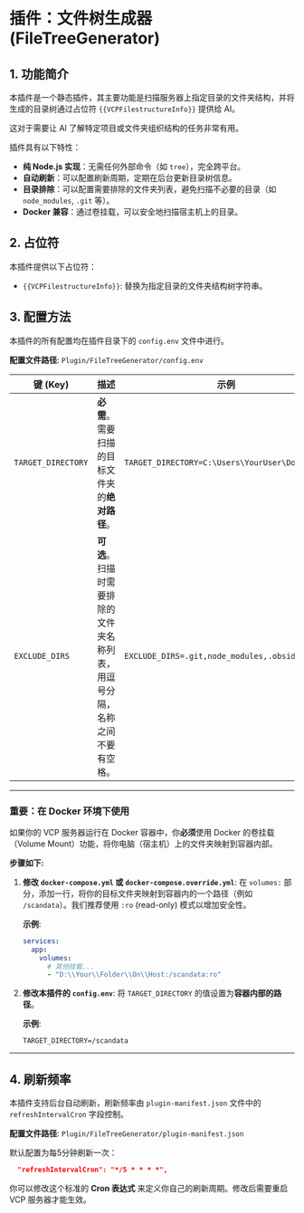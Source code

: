 # 插件：文件树生成器 (FileTreeGenerator)

## 1. 功能简介

本插件是一个静态插件，其主要功能是扫描服务器上指定目录的文件夹结构，并将生成的目录树通过占位符 `{{VCPFilestructureInfo}}` 提供给 AI。

这对于需要让 AI 了解特定项目或文件夹组织结构的任务非常有用。

插件具有以下特性：
- **纯 Node.js 实现**：无需任何外部命令（如 `tree`），完全跨平台。
- **自动刷新**：可以配置刷新周期，定期在后台更新目录树信息。
- **目录排除**：可以配置需要排除的文件夹列表，避免扫描不必要的目录（如 `node_modules`, `.git` 等）。
- **Docker 兼容**：通过卷挂载，可以安全地扫描宿主机上的目录。

## 2. 占位符

本插件提供以下占位符：

- `{{VCPFilestructureInfo}}`: 替换为指定目录的文件夹结构树字符串。

## 3. 配置方法

本插件的所有配置均在插件目录下的 `config.env` 文件中进行。

**配置文件路径**: `Plugin/FileTreeGenerator/config.env`

| 键 (Key)           | 描述                                                                                                                                                             | 示例                                            |
| ------------------ | ---------------------------------------------------------------------------------------------------------------------------------------------------------------- | ----------------------------------------------- |
| `TARGET_DIRECTORY` | **必需**。需要扫描的目标文件夹的**绝对路径**。                                                                                                                   | `TARGET_DIRECTORY=C:\Users\YourUser\Documents`  |
| `EXCLUDE_DIRS`     | **可选**。扫描时需要排除的文件夹名称列表，用逗号分隔，名称之间不要有空格。                                                                                         | `EXCLUDE_DIRS=.git,node_modules,.obsidian`      |

---

### **重要：在 Docker 环境下使用**

如果你的 VCP 服务器运行在 Docker 容器中，你**必须**使用 Docker 的卷挂载（Volume Mount）功能，将你电脑（宿主机）上的文件夹映射到容器内部。

**步骤如下:**

1.  **修改 `docker-compose.yml` 或 `docker-compose.override.yml`**:
    在 `volumes:` 部分，添加一行，将你的目标文件夹映射到容器内的一个路径（例如 `/scandata`）。我们推荐使用 `:ro` (read-only) 模式以增加安全性。

    **示例**:
    ```yaml
    services:
      app:
        volumes:
          # 其他挂载...
          - "D:\\Your\\Folder\\On\\Host:/scandata:ro"
    ```

2.  **修改本插件的 `config.env`**:
    将 `TARGET_DIRECTORY` 的值设置为**容器内部的路径**。

    **示例**:
    ```
    TARGET_DIRECTORY=/scandata
    ```

---

## 4. 刷新频率

本插件支持后台自动刷新，刷新频率由 `plugin-manifest.json` 文件中的 `refreshIntervalCron` 字段控制。

**配置文件路径**: `Plugin/FileTreeGenerator/plugin-manifest.json`

默认配置为每5分钟刷新一次：
```json
  "refreshIntervalCron": "*/5 * * * *",
```

你可以修改这个标准的 **Cron 表达式** 来定义你自己的刷新周期。修改后需要重启 VCP 服务器才能生效。